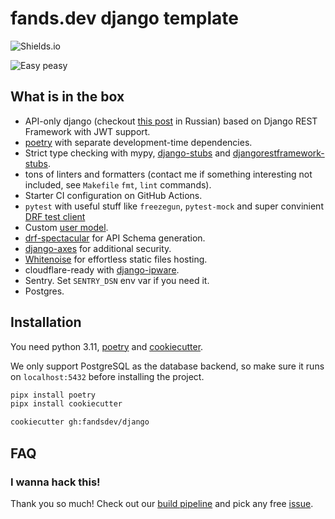 # fands.dev django template

![Shields.io](https://img.shields.io/github/last-commit/fandsdev/django?style=flat-square)

![Easy peasy](https://user-images.githubusercontent.com/1592663/79918184-93bca100-8434-11ea-9902-0ff726a864a3.gif)

## What is in the box

* API-only django (checkout [this post](https://t.me/pmdaily/257) in Russian) based on Django REST Framework with JWT support.
* [poetry](https://python-poetry.org) with separate development-time dependencies.
* Strict type checking with mypy, [django-stubs](https://github.com/typeddjango/django-stubs) and [djangorestframework-stubs](https://github.com/typeddjango/djangorestframework-stubs).
* tons of linters and formatters (contact me if something interesting not included, see `Makefile` `fmt`, `lint` commands).
* Starter CI configuration on GitHub Actions.
* `pytest` with useful stuff like `freezegun`, `pytest-mock` and super convinient [DRF test client](https://github.com/fandsdev/django/blob/master/%7B%7Bcookiecutter.name%7D%7D/src/app/tests_health.py#L9)
* Custom [user model](https://docs.djangoproject.com/en/3.0/topics/auth/customizing/#specifying-a-custom-user-model).
* [drf-spectacular](https://github.com/tfranzel/drf-spectacular) for API Schema generation.
* [django-axes](https://github.com/jazzband/django-axes) for additional security.
* [Whitenoise](http://whitenoise.evans.io) for effortless static files hosting.
* cloudflare-ready with [django-ipware](https://github.com/un33k/django-ipware).
* Sentry. Set `SENTRY_DSN` env var if you need it.
* Postgres.

## Installation
You need python 3.11, [poetry](https://python-poetry.org) and [cookiecutter](https://www.cookiecutter.io/).

We only support PostgreSQL as the database backend, so make sure it runs on `localhost:5432` before installing the project.

```bash
pipx install poetry
pipx install cookiecutter

cookiecutter gh:fandsdev/django
```

## FAQ

### I wanna hack this!

Thank you so much! Check out our [build pipeline](https://github.com/fandsdev/django/blob/master/Makefile) and pick any free [issue](https://github.com/fandsdev/django/issues).

